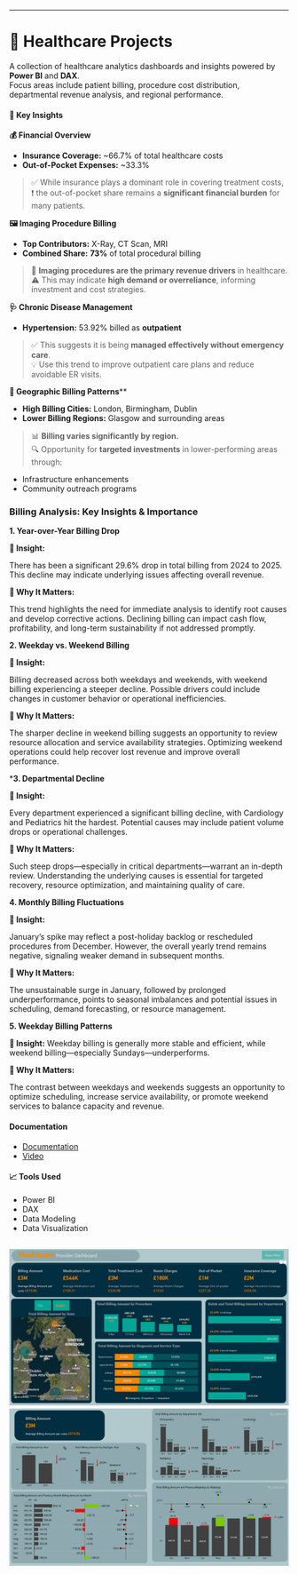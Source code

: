 
---
# 🏥 Healthcare Projects

A collection of healthcare analytics dashboards and insights powered by **Power BI** and **DAX**.  
Focus areas include patient billing, procedure cost distribution, departmental revenue analysis, and regional performance.


#### 📌 Key Insights

 **💰 Financial Overview**

 
- **Insurance Coverage:** ~66.7% of total healthcare costs
- **Out-of-Pocket Expenses:** ~33.3%
> ✅ While insurance plays a dominant role in covering treatment costs,  
> ❗ the out-of-pocket share remains a **significant financial burden** for many patients.



**🖼️ Imaging Procedure Billing**


- **Top Contributors:** X-Ray, CT Scan, MRI
- **Combined Share:** **73%** of total procedural billing  
> 🧠 **Imaging procedures are the primary revenue drivers** in healthcare.  
> ⚠️ This may indicate **high demand or overreliance**, informing investment and cost strategies.


**🩺 Chronic Disease Management**


- **Hypertension:** 53.92% billed as **outpatient**  
> ✅ This suggests it is being **managed effectively without emergency care**.  
> 💡 Use this trend to improve outpatient care plans and reduce avoidable ER visits.



**🧭 Geographic Billing Patterns****
- **High Billing Cities:** London, Birmingham, Dublin  
- **Lower Billing Regions:** Glasgow and surrounding areas  
> 📊 **Billing varies significantly by region.**  
> 🔍 Opportunity for **targeted investments** in lower-performing areas through:
  - Infrastructure enhancements
  - Community outreach programs

    
### Billing Analysis: Key Insights & Importance



 **1. Year-over-Year Billing Drop**

**🧾 Insight:**


There has been a significant 29.6% drop in total billing from 2024 to 2025. This decline may indicate underlying issues affecting overall revenue.


 **📌 Why It Matters:**
 
This trend highlights the need for immediate analysis to identify root causes and develop corrective actions. Declining billing can impact cash flow, profitability, and long-term sustainability if not addressed promptly.



**2. Weekday vs. Weekend Billing**


**🧾 Insight:**


Billing decreased across both weekdays and weekends, with weekend billing experiencing a steeper decline. Possible drivers could include changes in customer behavior or operational inefficiencies.


 **📌 Why It Matters:**
 
The sharper decline in weekend billing suggests an opportunity to review resource allocation and service availability strategies. Optimizing weekend operations could help recover lost revenue and improve overall performance.


***3. Departmental Decline**


**🧾 Insight:**


Every department experienced a significant billing decline, with Cardiology and Pediatrics hit the hardest. Potential causes may include patient volume drops or operational challenges.

 **📌 Why It Matters:**
 
 Such steep drops—especially in critical departments—warrant an in-depth review. Understanding the underlying causes is essential for targeted recovery, resource optimization, and maintaining quality of care.



**4. Monthly Billing Fluctuations**


**🧾 Insight:**

January’s spike may reflect a post-holiday backlog or rescheduled procedures from December. However, the overall yearly trend remains negative, signaling weaker demand in subsequent months.

 **📌 Why It Matters:**
 
The unsustainable surge in January, followed by prolonged underperformance, points to seasonal imbalances and potential issues in scheduling, demand forecasting, or resource management.


**5. Weekday Billing Patterns**


**🧾 Insight:**
Weekday billing is generally more stable and efficient, while weekend billing—especially Sundays—underperforms.


 **📌 Why It Matters:**
 
The contrast between weekdays and weekends suggests an opportunity to optimize scheduling, increase service availability, or promote weekend services to balance capacity and revenue.

    
#### Documentation
- [Documentation](Doc/HospitalBilling.pdf)
- [Video](https://www.linkedin.com/posts/hegazy-ahmed_powerbi-dax-dataanalytics-activity-7330721837372403712-aQRb?utm_source=share&utm_medium=member_desktop&rcm=ACoAADcRge4BCiq6ISTAKxBtggfkK4mfvjG5IyA)


#### 📈 Tools Used
- Power BI  
- DAX  
- Data Modeling  
- Data Visualization

![](Pic/TotalBilling.png)  ![](Pic/compare.png)
---
